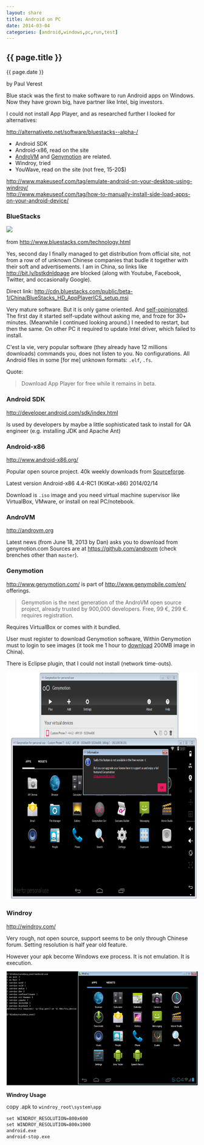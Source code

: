 ```yaml
---
layout: share
title: Android on PC
date: 2014-03-04
categories: [android,windows,pc,run,test]
---
```



## {{ page.title }}

<p class="meta">{{ page.date }}</p> by Paul Verest


Blue stack was the first to make software to run Android apps on Windows.
Now they have grown big, have partner like Intel, big investors.

I could not install App Player, and as researched further I looked for alternatives:

<http://alternativeto.net/software/bluestacks--alpha-/>

- Android SDK
- Android-x86, read on the site
- [AndroVM](http://androvm.org) and [Genymotion](http://www.genymotion.com/) are related.
- Windroy, tried
- YouWave, read on the site (not free, 15-20$)

<http://www.makeuseof.com/tag/emulate-android-on-your-desktop-using-windroy/>  
<http://www.makeuseof.com/tag/how-to-manually-install-side-load-apps-on-your-android-device/>

### BlueStacks

![](http://www.bluestacks.com/images/pic_c_13.png)

from <http://www.bluestacks.com/technology.html>

Yes, second day I finally managed to get distribution from official site, not from a row of of unknown Chinese companies
 that budle it together with their soft and advertisements. 
I am in China, so links like <http://bit.ly/bstkdnldpage> are blocked (along with Youtube, Facebook, Twitter, and occasionally Google).

Direct link: <http://cdn.bluestacks.com/public/beta-1/China/BlueStacks_HD_AppPlayerICS_setup.msi>

Very mature software. But it is only game oriented. And [self-opinionated](http://dictionary.cambridge.org/dictionary/british/self-opinionated).
The first day it started self-update without asking me, and froze for 30+ minutes. (Meanwhile I continued looking around.)
I needed to restart, but then the same. On other PC it required to update Intel driver, which failed to install.

C'est la vie, very popular software (they already have 12 millions downloads) commands you, does not listen to you.
No configurations. All Android files in some [for me] unknown formats: `.elf`, `.fs`.

Quote:
> Download App Player for free while it remains in beta.

### Android SDK

<http://developer.android.com/sdk/index.html>

Is used by developers by maybe a little sophisticated task to install for QA engineer
 (e.g. installing JDK and Apache Ant)

### Android-x86

<http://www.android-x86.org/>

Popular open source project. 40k weekly downloads from [Sourceforge](https://sourceforge.net/projects/android-x86).

Latest version Android-x86 4.4-RC1 (KitKat-x86)   2014/02/14

Download is `.iso`  image and you need virtual machine supervisor like VirtualBox, VMware, or install on real PC/notebook.

### AndroVM

<http://androvm.org>

Latest news (from  June 18, 2013 by Dan) asks you to download from genymotion.com
Sources are at <https://github.com/androvm> (check brenches other than `master`).

### Genymotion

<http://www.genymotion.com/> is part of <http://www.genymobile.com/en/> offerings.

> Genymotion is the next generation of the AndroVM open source project, already trusted by 900,000 developers.
Free, 99 €, 299 €. requires registration.

Requires VirtualBox or comes with it bundled. 

User must register to download Genymotion software,
Within Genymotion must to login to see images (it took me 1 hour
 to [download](https://cloud.genymotion.com/page/launchpad/download/) 200MB image in China).

There is Eclipse plugin, that I could not install (network time-outs).

<a href="/img/android/genymotion-overview.PNG">
<img src="/img/android/genymotion-overview.PNG" width="700" height="600" /></a>            	

### Windroy

<http://windroy.com/>

Very rough, not open source, support seems to be only through Chinese forum.
Setting resolution is half year old feature. 

However your apk become Windows exe process. It is not emulation. It is execution.

<a href="/img/android/windroy-overview.PNG">
<img src="/img/android/windroy-overview.PNG" width="700" height="300" /></a>            	

**Windroy Usage**

copy .apk to `windroy_root\system\app` 
	
	set WINDROY_RESOLUTION=800x600
	set WINDROY_RESOLUTION=800x1000
	android.exe
	android-stop.exe

  	